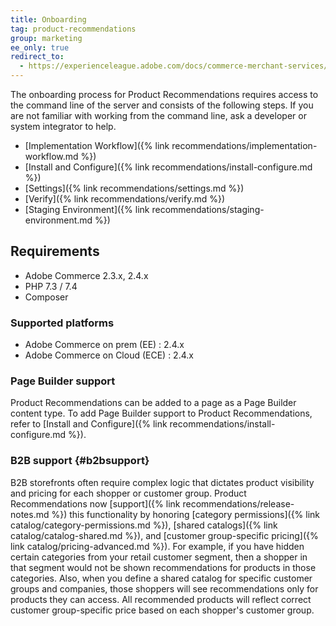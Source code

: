 ```yaml
---
title: Onboarding
tag: product-recommendations
group: marketing
ee_only: true
redirect_to:
  - https://experienceleague.adobe.com/docs/commerce-merchant-services/product-recommendations/getting-started/onboarding.html
---
```


The onboarding process for Product Recommendations requires access to the command line of the server and consists of the following steps. If you are not familiar with working from the command line, ask a developer or system integrator to help.

- [Implementation Workflow]({% link recommendations/implementation-workflow.md %})
- [Install and Configure]({% link recommendations/install-configure.md %})
- [Settings]({% link recommendations/settings.md %})
- [Verify]({% link recommendations/verify.md %})
- [Staging Environment]({% link recommendations/staging-environment.md %})

## Requirements

- Adobe Commerce 2.3.x, 2.4.x
- PHP 7.3 / 7.4
- Composer

### Supported platforms

- Adobe Commerce on prem (EE) : 2.4.x
- Adobe Commerce on Cloud (ECE) : 2.4.x

### Page Builder support

Product Recommendations can be added to a page as a Page Builder content type. To add Page Builder support to Product Recommendations, refer to [Install and Configure]({% link recommendations/install-configure.md %}).

### B2B support {#b2bsupport}

B2B storefronts often require complex logic that dictates product visibility and pricing for each shopper or customer group. Product Recommendations now [support]({% link recommendations/release-notes.md %}) this functionality by honoring [category permissions]({% link catalog/category-permissions.md %}), [shared catalogs]({% link catalog/catalog-shared.md %}), and [customer group-specific pricing]({% link catalog/pricing-advanced.md %}). For example, if you have hidden certain categories from your retail customer segment, then a shopper in that segment would not be shown recommendations for products in those categories. Also, when you define a shared catalog for specific customer groups and companies, those shoppers will see recommendations only for products they can access. All recommended products will reflect correct customer group-specific price based on each shopper's customer group.
